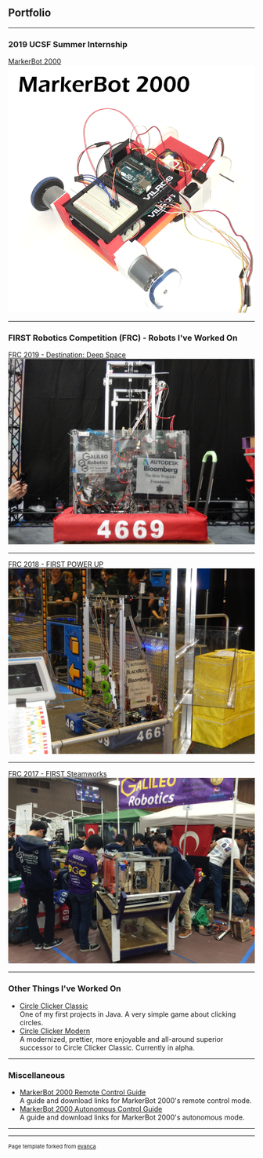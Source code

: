 ## Portfolio

---

### 2019 UCSF Summer Internship

[MarkerBot 2000](/markerbot-2000)
[<img src="images/markerbot2000.png?raw=true">](/markerbot-2000)

---

### FIRST Robotics Competition (FRC) - Robots I've Worked On 


[FRC 2019 - Destination: Deep Space](/frc-2019-deepspace)
[<img src="images/2019Bot.jpg?raw=true"/>](/frc-2019-deepspace)

---
[FRC 2018 - FIRST POWER UP](/frc-2018-powerup)
[<img src="images/2018Bot.jpg?raw=true"/>](/frc-2018-powerup)

---
[FRC 2017 - FIRST Steamworks](/frc-2017-steamworks)
[<img src="images/2017Bot.jpg?raw=true">](/frc-2017-steamworks)

---

### Other Things I've Worked On

- [Circle Clicker Classic](/circle-clicker-classic.md)<br>
One of my first projects in Java. A very simple game about clicking circles.
- [Circle Clicker Modern](/circle-clicker-modern.md)<br>
A modernized, prettier, more enjoyable and all-around superior successor to Circle Clicker Classic. Currently in alpha.

---

### Miscellaneous 

- [MarkerBot 2000 Remote Control Guide](/autonomous-control-guide)<br>
A guide and download links for MarkerBot 2000's remote control mode.
- [MarkerBot 2000 Autonomous Control Guide](/autonomous-control-guide)<br>
A guide and download links for MarkerBot 2000's autonomous mode.

---




---
<p style="font-size:11px">Page template forked from <a href="https://github.com/evanca/quick-portfolio">evanca</a></p>
<!-- Remove above link if you don't want to attibute -->

